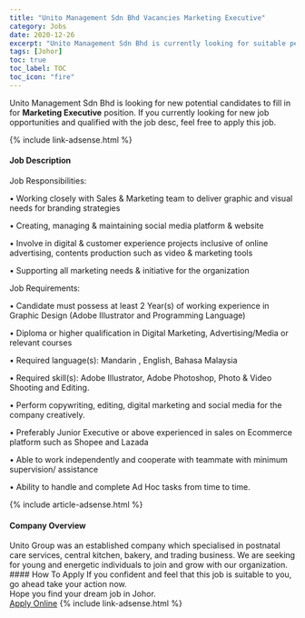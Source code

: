 ```yaml
---
title: "Unito Management Sdn Bhd Vacancies Marketing Executive" 
category: Jobs 
date: 2020-12-26 
excerpt: "Unito Management Sdn Bhd is currently looking for suitable person to fill in the Marketing Executive which positioned at Johor" 
tags: [Johor] 
toc: true 
toc_label: TOC 
toc_icon: "fire" 
--- 
```


<p>Unito Management Sdn Bhd is looking for new potential candidates to fill in for <b>Marketing Executive</b> position. If you currently looking for new job opportunities and qualified with the job desc, feel free to apply this job.
</p>{% include link-adsense.html %} 
<div><div><div><h4>Job Description</h4></div></div><div><div><span><div><p>Job Responsibilities:</p><p>&#8226; Working closely with Sales &amp; Marketing team to deliver graphic and visual needs for branding strategies</p><p>&#8226; Creating, managing &amp; maintaining social media platform &amp; website</p><p>&#8226; Involve in digital &amp; customer experience projects inclusive of online advertising, contents production such as video &amp; marketing tools</p><p>&#8226; Supporting all marketing needs &amp; initiative for the organization</p><p>Job Requirements:</p><p>&#8226; Candidate must possess at least 2 Year(s) of working experience in Graphic Design (Adobe Illustrator and Programming Language)</p><p>&#8226; Diploma or higher qualification in Digital Marketing, Advertising/Media or relevant courses</p><p>&#8226; Required language(s): Mandarin , English, Bahasa Malaysia</p><p>&#8226; Required skill(s): Adobe Illustrator, Adobe Photoshop, Photo &amp; Video Shooting and Editing.</p><p>&#8226; Perform copywriting, editing, digital marketing and social media for the company creatively.</p><p>&#8226; Preferably Junior Executive or above experienced in sales on Ecommerce platform such as Shopee and Lazada</p><p>&#8226; Able to work independently and cooperate with teammate with minimum supervision/ assistance</p><p>&#8226; Ability to handle and complete Ad Hoc tasks from time to time.</p></div></span></div></div></div> 
{% include article-adsense.html %} 
<div><div><div><h4>Company Overview</h4></div></div><div><div><span><div><div>Unito Group was an established company which specialised in postnatal care services, central kitchen, bakery, and trading business. We are seeking for young and energetic individuals to join and grow with our organization.</div></div></span></div></div></div> 
#### How To Apply 
If you confident and feel that this job is suitable to you, go ahead take your action now. <br/> 
Hope you find your dream job in Johor. <br/> 
<a href="https://www.jobstreet.com.my/en/job/marketing-executive-4442809?jobId=jobstreet-my-job-4442809&sectionRank=11&token=0~93fb1e9f-54cb-45e2-9226-02f4569c0423&fr=SRP%20View%20In%20New%20Ta" class="btn btn--info" target="_blank" rel="nofollow noopenner">Apply Online</a> 
{% include link-adsense.html %} 